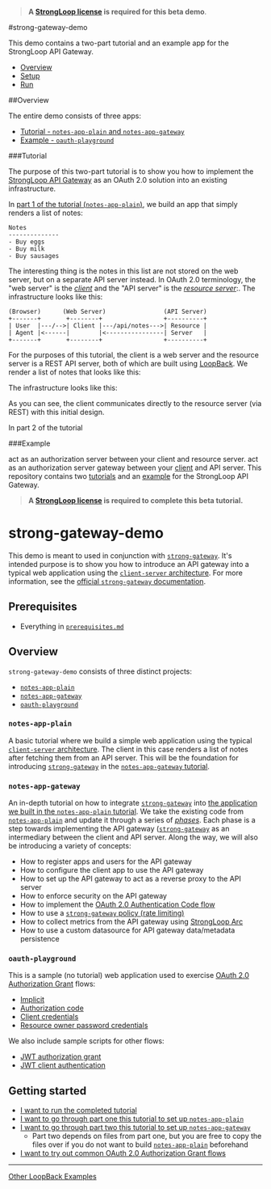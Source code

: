>**A [StrongLoop license](#obtain-a-strongloop-license) is required for this
beta demo**.

#strong-gateway-demo

This demo contains a two-part tutorial and an example app for the StrongLoop API
Gateway.

- [Overview](#overview)
- [Setup](#setup)
- [Run](run)

##Overview

The entire demo consists of three apps:

- [Tutorial - `notes-app-plain` and `notes-app-gateway`](#tutorial)
- [Example - `oauth-playground`](#example)

###Tutorial

The purpose of this two-part tutorial is to show you how to implement the
[StrongLoop API Gateway](http://docs.strongloop.com/display/LGW/StrongLoop+API+Gateway)
as an OAuth 2.0 solution into an existing infrastructure.

In [part 1 of the tutorial (`notes-app-plain`)](notes-app-plain), we build an
app that simply renders a list of notes:

```
Notes
--------------
- Buy eggs
- Buy milk
- Buy sausages
```

The interesting thing is the notes in this list are not stored on the web
server, but on a separate API server instead. In OAuth 2.0 terminology, the
"web server" is the [*client*](https://tools.ietf.org/html/rfc6749#section-1.1)
and the "API server" is the [*resource server*](https://tools.ietf.org/html/rfc6749#section-1.1):.
The infrastructure looks like this:

```
(Browser)      (Web Server)                (API Server)
+-------+       +--------+                 +----------+
| User  |---/-->| Client |---/api/notes--->| Resource |
| Agent |<------|        |<----------------| Server   |
+-------+       +--------+                 +----------+
```

For the purposes of this tutorial, the client is a web server and the resource
server is a REST API server, both of which are built using [LoopBack](http://loopback.io/).
We render a list of notes that looks like this:


The infrastructure looks like this:


As you can see, the client communicates directly to the resource server (via
REST) with this initial design.

In part 2 of the tutorial

###Example

act as an authorization server between your client and resource server.
act as an authorization server gateway between your [client](https://tools.ietf.org/html/rfc6749#section-1.1) and API server.
This repository contains two [tutorials](https://github.com/strongloop/loopback-example#terminology)
and an [example](https://github.com/strongloop/loopback-example#terminology) for
the StrongLoop API Gateway.
> **A [StrongLoop license](#obtain-a-strongloop-license) is required to complete this beta tutorial.**

# strong-gateway-demo

This demo is meant to used in conjunction with [`strong-gateway`](https://github.com/strongloop/strong-gateway).
It's intended purpose is to show you how to introduce an API gateway into a
typical web application using the [`client-server` architecture](http://simple.wikipedia.org/wiki/Client-server). For more information, see the [official `strong-gateway` documentation](http://docs.strongloop.com/display/LGW/StrongLoop+API+Gateway).

## Prerequisites

- Everything in [`prerequisites.md`](doc/prerequisites.md)

## Overview

`strong-gateway-demo` consists of three distinct projects:

- [`notes-app-plain`](notes-app-plain)
- [`notes-app-gateway`](notes-app-gateway)
- [`oauth-playground`](oauth-playground)

### `notes-app-plain`

A basic tutorial where we build a simple web application using the typical
[`client-server` architecture](http://simple.wikipedia.org/wiki/Client-server).
The client in this case renders a list of notes after fetching them from an API
server. This will be the foundation for introducing [`strong-gateway`](https://github.com/strongloop/strong-gateway)
in the [`notes-app-gateway` tutorial](notes-app-gateway).

### `notes-app-gateway`

An in-depth tutorial on how to integrate [`strong-gateway`](https://github.com/strongloop/strong-gateway)
into [the application we built in the `notes-app-plain` tutorial](notes-app-plain).
We take the existing code from [`notes-app-plain`](notes-app-plain) and update
it through a series of [*phases*](notes-app-gateway/sample-configs). Each phase
is a step towards implementing the API gateway ([`strong-gateway`](https://github.com/strongloop/strong-gateway-demo)
as an intermediary between the client and API server. Along the way, we will
also be introducing a variety of concepts:

- How to register apps and users for the API gateway
- How to configure the client app to use the API gateway
- How to set up the API gateway to act as a reverse proxy to the API server
- How to enforce security on the API gateway
- How to implement the [OAuth 2.0 Authentication Code flow](http://docs.strongloop.com/display/LGW/Developer%27s+Guide#Developer'sGuide-Authorizationcodegrant)
- How to use a [`strong-gateway` policy (rate limiting)](http://docs.strongloop.com/display/LGW/Configuring+policies#Configuringpolicies-Configuringratelimiting)
- How to collect metrics from the API gateway using [StrongLoop Arc](https://strongloop.com/node-js/arc/)
- How to use a custom datasource for API gateway data/metadata persistence

### `oauth-playground`

This is a sample (no tutorial) web application used to exercise [OAuth 2.0 Authorization Grant](http://tools.ietf.org/html/rfc6749#section-1.3)
flows:

- [Implicit](http://docs.strongloop.com/display/LGW/Developer%27s+Guide#Developer%27sGuide-Implicitgrant)
- [Authorization code](http://docs.strongloop.com/display/LGW/Developer%27s+Guide#Developer%27sGuide-Authorizationcodegrant)
- [Client credentials](http://docs.strongloop.com/display/LGW/Developer%27s+Guide#Developer%27sGuide-Clientcredentialsgrant)
- [Resource owner password credentials](http://docs.strongloop.com/display/LGW/Developer%27s+Guide#Developer%27sGuide-Resourceownerpasswordcredentialsgrant)

We also include sample scripts for other flows:

- [JWT authorization grant](oauth-playground/scripts/jwt-auth-grant.js)
- [JWT client authentication](oauth-playground/scripts/jwt-client-auth.js)

## Getting started

- [I want to run the completed tutorial](notes-app-gateway)
- [I want to go through part one this tutorial to set up `notes-app-plain`](notes-app-plain)
- [I want to go through part two this tutorial to set up `notes-app-gateway`](notes-app-plain)
  - Part two depends on files from part one, but you are free to copy the files
    over if you do not want to build [`notes-app-plain`](notes-app-plain)
    beforehand
- [I want to try  out common OAuth 2.0 Authorization Grant flows](oauth-playground)

---

[Other LoopBack Examples](https://github.com/strongloop/loopback-example)
